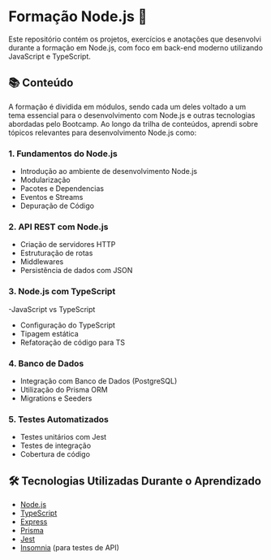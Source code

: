 # Formação Node.js 🚀

Este repositório contém os projetos, exercícios e anotações que desenvolvi durante a formação em Node.js, com foco em back-end moderno utilizando JavaScript e TypeScript.

## 📚 Conteúdo

A formação é dividida em módulos, sendo cada um deles voltado a um tema essencial para o desenvolvimento com Node.js e outras tecnologias abordadas pelo Bootcamp. Ao longo da trilha de conteúdos, aprendi sobre tópicos relevantes para desenvolvimento Node.js como:

### 1. Fundamentos do Node.js
- Introdução ao ambiente de desenvolvimento Node.js
- Modularização
- Pacotes e Dependencias
- Eventos e Streams
- Depuração de Código

### 2. API REST com Node.js

- Criação de servidores HTTP
- Estruturação de rotas
- Middlewares
- Persistência de dados com JSON

### 3. Node.js com TypeScript
-JavaScript vs TypeScript
- Configuração do TypeScript
- Tipagem estática
- Refatoração de código para TS

### 4. Banco de Dados
- Integração com Banco de Dados (PostgreSQL)
- Utilização do Prisma ORM
- Migrations e Seeders

### 5. Testes Automatizados
- Testes unitários com Jest
- Testes de integração
- Cobertura de código

## 🛠️ Tecnologias Utilizadas Durante o Aprendizado

- [Node.js](https://nodejs.org/)
- [TypeScript](https://www.typescriptlang.org/)
- [Express](https://expressjs.com/)
- [Prisma](https://www.prisma.io/)
- [Jest](https://jestjs.io/)
- [Insomnia](https://insomnia.rest/) (para testes de API)

